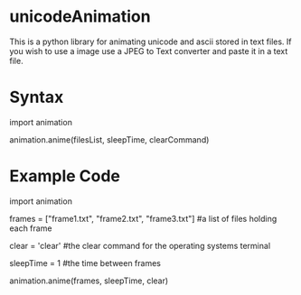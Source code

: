 # unicodeAnimation
This is a python library for animating unicode and ascii stored in text files. 
If you wish to use a image use a JPEG to Text converter and paste it in a text file.

# Syntax
import animation

animation.anime(filesList, sleepTime, clearCommand)

# Example Code

import animation

frames = ["frame1.txt", "frame2.txt", "frame3.txt"] #a list of files holding each frame

clear = 'clear' #the clear command for the operating systems terminal

sleepTime = 1 #the time between frames

animation.anime(frames, sleepTime, clear)
